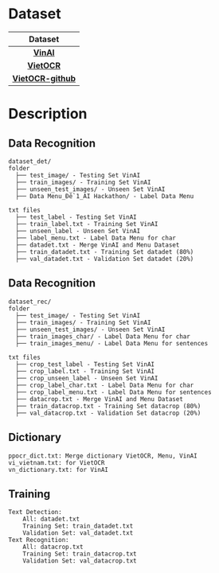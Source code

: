 # Dataset

| Dataset |
| :-: | 
| [**VinAI**](https://github.com/VinAIResearch/dict-guided#dataset) | 
| [**VietOCR**](https://github.com/pbcquoc/vietocr) | 
| [**VietOCR-github**](https://github.com/dotrannhattuong/datasetOCR) |



# Description

## Data Recognition
```
dataset_det/
folder
  ├── test_image/ - Testing Set VinAI
  ├── train_images/ - Training Set VinAI
  ├── unseen_test_images/ - Unseen Set VinAI
  ├── Data Menu_Đề 1_AI Hackathon/ - Label Data Menu
  
txt files
  ├── test_label - Testing Set VinAI
  ├── train_label.txt - Training Set VinAI
  ├── unseen_label - Unseen Set VinAI        
  ├── label_menu.txt - Label Data Menu for char
  ├── datadet.txt - Merge VinAI and Menu Dataset
  ├── train_datadet.txt - Training Set datadet (80%)
  ├── val_datadet.txt - Validation Set datadet (20%)
```

## Data Recognition
```
dataset_rec/
folder
  ├── test_image/ - Testing Set VinAI
  ├── train_images/ - Training Set VinAI
  ├── unseen_test_images/ - Unseen Set VinAI
  ├── train_images_char/ - Label Data Menu for char
  ├── train_images_menu/ - Label Data Menu for sentences
  
txt files
  ├── crop_test_label - Testing Set VinAI
  ├── crop_label.txt - Training Set VinAI
  ├── crop_unseen_label - Unseen Set VinAI        
  ├── crop_label_char.txt - Label Data Menu for char
  ├── crop_label_menu.txt - Label Data Menu for sentences
  ├── datacrop.txt - Merge VinAI and Menu Dataset
  ├── train_datacrop.txt - Training Set datacrop (80%)
  ├── val_datacrop.txt - Validation Set datacrop (20%)
```

## Dictionary
```
ppocr_dict.txt: Merge dictionary VietOCR, Menu, VinAI
vi_vietnam.txt: for VietOCR
vn_dictionary.txt: for VinAI
```

## Training
```
Text Detection:
    All: datadet.txt
    Training Set: train_datadet.txt
    Validation Set: val_datadet.txt
Text Recognition:
    All: datacrop.txt
    Training Set: train_datacrop.txt
    Validation Set: val_datacrop.txt
```